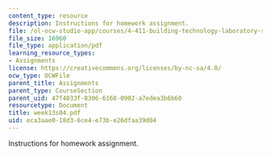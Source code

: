 ```yaml
---
content_type: resource
description: Instructions for homework assignment.
file: /ol-ocw-studio-app/courses/4-411-building-technology-laboratory-spring-2004/eca3aae018d36ce4e73be26dfaa39d04_week13s04.pdf
file_size: 16960
file_type: application/pdf
learning_resource_types:
- Assignments
license: https://creativecommons.org/licenses/by-nc-sa/4.0/
ocw_type: OCWFile
parent_title: Assignments
parent_type: CourseSection
parent_uid: 47f4033f-8306-6168-0902-a7edea3b6b60
resourcetype: Document
title: week13s04.pdf
uid: eca3aae0-18d3-6ce4-e73b-e26dfaa39d04
---
```

Instructions for homework assignment.